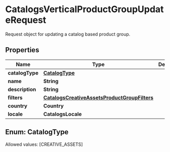 

# CatalogsVerticalProductGroupUpdateRequest

Request object for updating a catalog based product group.

## Properties

Name | Type | Description | Notes
------------ | ------------- | ------------- | -------------
**catalogType** | [**CatalogType**](#CatalogType) |  |  [optional]
**name** | **String** |  |  [optional]
**description** | **String** |  |  [optional]
**filters** | [**CatalogsCreativeAssetsProductGroupFilters**](CatalogsCreativeAssetsProductGroupFilters.md) |  |  [optional]
**country** | **Country** |  |  [optional]
**locale** | **CatalogsLocale** |  |  [optional]


## Enum: CatalogType
Allowed values: [CREATIVE_ASSETS]




